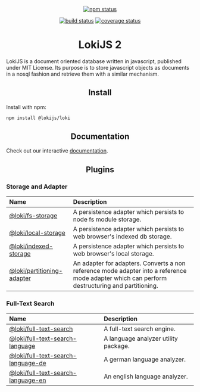 <div align="center">

[![npm status][npm]][npm-url]

[![build status][build]][build-url]
[![coverage status][coverage]][coverage-url]

</div>

<h1 align="center">LokiJS 2</h1>

LokiJS is a document oriented database written in javascript, published under MIT License.
Its purpose is to store javascript objects as documents in a nosql fashion and retrieve them with a similar mechanism.

<h2 align="center">Install</h2>

Install with npm:

```bash
npm install @lokijs/loki
```

<h2 align="center">Documentation</h2>

Check out our interactive [documentation](https://lokijs-forge.github.io/LokiJS2/).

<h2 align="center">Plugins</h2>

<h3>Storage and Adapter</h3>

|Name|Description|
|:---|:----------|
|[@loki/fs-storage][fs-storage-npm-url]                             |  A persistence adapter which persists to node fs module storage. |
|[@loki/local-storage][local-storage-npm-url]                       |  A persistence adapter which persists to web browser's indexed db storage. |
|[@loki/indexed-storage][indexed-storage-npm-url]                   |  A persistence adapter which persists to web browser's local storage. |
|[@loki/partitioning-adapter][partitioning-adapter-npm-url]         |  An adapter for adapters. Converts a non reference mode adapter into a reference mode adapter which can perform destructuring and partitioning.|

<h3>Full-Text Search</h3>

|Name|Description|
|:---|:----------|
|[@loki/full-text-search][full-text-search]                         |  A full-text search engine. |
|[@loki/full-text-search-language][full-text-search-language]       |  A language analyzer utility package. |
|[@loki/full-text-search-language-de][full-text-search-language-de] |  A german language analyzer. |
|[@loki/full-text-search-language-en][full-text-search-language-en] |  An english language analyzer. |

[build]: https://travis-ci.org/LokiJS-Forge/LokiJS2.svg?branch=master
[build-url]: https://travis-ci.org/LokiJS-Forge/LokiJS2
[coverage]: https://coveralls.io/repos/github/LokiJS-Forge/LokiJS2/badge.svg?branch=master
[coverage-url]: https://coveralls.io/github/LokiJS-Forge/LokiJS2?branch=master

[npm]: https://img.shields.io/npm/v/@lokijs/loki.svg
[npm-url]: https://www.npmjs.com/package/@lokijs/loki

[fs-storage]: https://github.com/LokiJS-Forge/LokiJS2
[fs-storage-npm-url]: https://www.npmjs.com/package/@lokijs/fs-storage

[local-storage]: https://github.com/LokiJS-Forge/LokiJS2
[local-storage-npm-url]: https://www.npmjs.com/package/@lokijs/fs-storage

[indexed-storage]: https://github.com/LokiJS-Forge/LokiJS2
[indexed-storage-npm-url]: https://www.npmjs.com/package/@lokijs/indexed-storage

[partitioning-adapter]: https://github.com/LokiJS-Forge/LokiJS2
[partitioning-adapter-npm-url]: https://www.npmjs.com/package/@lokijs/partitioning-adapter

[full-text-search]: https://github.com/LokiJS-Forge/LokiJS2
[full-text-search-npm-url]: https://www.npmjs.com/package/@lokijs/full-text-search
[full-text-search-language]: https://github.com/LokiJS-Forge/LokiJS2
[full-text-search-language-npm-url]: https://www.npmjs.com/package/@lokijs/full-text-search-language
[full-text-search-language-de]: https://github.com/LokiJS-Forge/LokiJS2
[full-text-search-language-de-npm-url]: https://www.npmjs.com/package/@lokijs/full-text-search-language-de
[full-text-search-language-en]: https://github.com/LokiJS-Forge/LokiJS2
[full-text-search-language-en-npm-url]: https://www.npmjs.com/package/@lokijs/full-text-search-language-en
